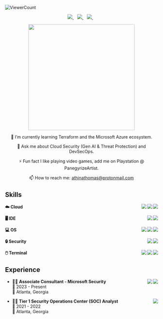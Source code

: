 ![ViewerCount](https://komarev.com/ghpvc/?username=ArtistYay&color=blueviolet&style=plastic&label=How+Many+Stepped+Into+My+Universe?)

<p align='center'>
  
  <a href="https://www.linkedin.com/in/athinat/">
    <img src="https://img.shields.io/badge/linkedin-%230077B5.svg?&style=for-the-badge&logo=linkedin&logoColor=white" />
  </a>&nbsp;&nbsp;
  <a href="https://instagram.com/artistyay/">
    <img src="https://img.shields.io/badge/instagram-%23E4405F.svg?&style=for-the-badge&logo=instagram&logoColor=white" />        
  </a>&nbsp;&nbsp;
  <a href="https://discordapp.com/users/418533011936772107">
    <img src="https://img.shields.io/badge/Discord-5865F2?style=for-the-badge&logo=discord&logoColor=white" />        
  </a>&nbsp;&nbsp;
</p>

<p align='center'>
  <a href="#"><img src="https://github-readme-stats.vercel.app/api?username=ArtistYay&show_icons=true&count_private=true&theme=tokyonight" width="350"></a>
</p>

<p align='center'>
  🌱 I’m currently learning Terraform and the Microsoft Azure ecosystem.
</p>

<p align='center'>
  💬 Ask me about Cloud Security (Gen AI & Threat Protection) and DevSecOps.
</p>

<p align='center'>
  ⚡ Fun fact I like playing video games, add me on Playstation @ PanegyrizeArtist.
</p>

<p align='center'>
  📫 How to reach me: <a href='mailto:athinathomas@protonmail.com'>athinathomas@protonmail.com</a>
</p>

## Skills

<img align="right" src="https://img.shields.io/badge/Amazon_AWS-FF9900?style=for-the-badge&logo=amazonaws&logoColor=white" />
<img align="right" src="https://img.shields.io/badge/microsoft%20azure-0089D6?style=for-the-badge&logo=microsoft-azure&logoColor=white" />
<img align="right" src="https://img.shields.io/badge/Terraform-7B42BC?style=for-the-badge&logo=terraform&logoColor=white" />

**:cloud: Cloud**

<img align="right" src="https://img.shields.io/badge/Gitpod-000000?style=for-the-badge&logo=gitpod&logoColor=#FFAE33" />
<img align="right" src="https://img.shields.io/badge/Visual_Studio_Code-0078D4?style=for-the-badge&logo=visual%20studio%20code&logoColor=white" />

**:desktop_computer: IDE**

<img align="right" src="https://img.shields.io/badge/Linux-FCC624?style=for-the-badge&logo=linux&logoColor=black" />
<img align="right" src="https://img.shields.io/badge/Windows-0078D6?style=for-the-badge&logo=windows&logoColor=white" />
<img align="right" src="https://img.shields.io/badge/mac%20os-000000?style=for-the-badge&logo=apple&logoColor=white" />

**:computer: OS**

<img align="right" src="https://img.shields.io/badge/Snyk-4C4A73?style=for-the-badge&logo=snyk&logoColor=white" />
<img align="right" src="https://img.shields.io/badge/Splunk-000000?style=for-the-badge&logo=Splunk&logoColor=white" />

**:lock: Security**

<img align="right" src="https://img.shields.io/badge/GIT-E44C30?style=for-the-badge&logo=git&logoColor=white" />
<img align="right" src="https://img.shields.io/badge/powershell-5391FE?style=for-the-badge&logo=powershell&logoColor=white" />
<img align="right" src="https://img.shields.io/badge/windows%20terminal-4D4D4D?style=for-the-badge&logo=windows%20terminal&logoColor=white" />

**:computer_mouse: Terminal**

## Experience

<img align="right" src="https://img.shields.io/badge/microsoft%20azure-0089D6?style=for-the-badge&logo=microsoft-azure&logoColor=white" />
<img align="right" src="https://img.shields.io/badge/Microsoft_Office-D83B01?style=for-the-badge&logo=microsoft-office&logoColor=white" />

- 👨‍💻 **Associate Consultant - Microsoft Security**\
📆 2023 - Present\
📍 Atlanta, Georgia

<img align="right" src="https://img.shields.io/badge/Splunk-000000?style=for-the-badge&logo=Splunk&logoColor=white" />

- 👨‍💻 **Tier 1 Security Operations Center (SOC) Analyst**\
📆 2021 - 2022\
📍 Atlanta, Georgia

<!-- https://dev.to/asyraf/how-to-add-dropdown-in-markdown-o78#:~:text=The%20basic%20syntax%20is%20just,summary%3E%20for%20the%20dropdown%20title  
